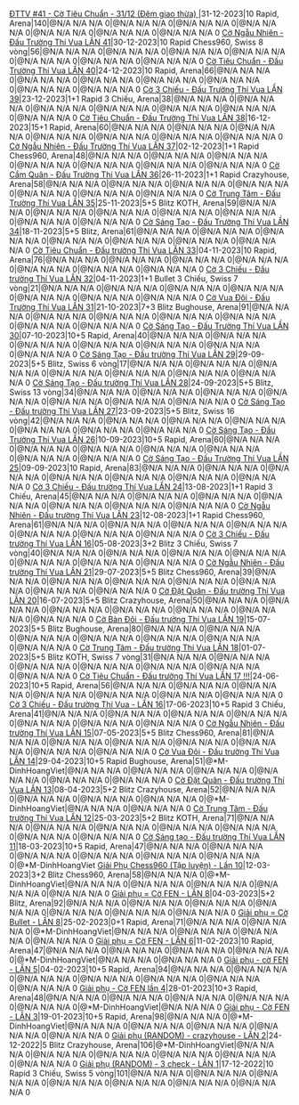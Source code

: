 <a href="https://www.chess.com/tournament/live/arena/ttv-41---c-tiu-chun--3112-m-giao-tha--3128897" target="_top">ĐTTV #41 - Cờ Tiêu Chuẩn - 31/12 (Đêm giao thừa) </a>|31-12-2023|10 Rapid, Arena|140|@N/A N/A N/A 0|@N/A N/A N/A 0|@N/A N/A N/A 0|@N/A N/A N/A 0|@N/A N/A N/A 0|@N/A N/A N/A 0|@N/A N/A N/A 0
<a href="https://www.chess.com/tournament/live/c-ngu-nhin--u-trng-th-vua-ln-41-4487445" target="_top">Cờ Ngẫu Nhiên - Đấu Trường Thí Vua LẦN 41</a>|30-12-2023|10 Rapid Chess960, Swiss 8 vòng|56|@N/A N/A N/A 0|@N/A N/A N/A 0|@N/A N/A N/A 0|@N/A N/A N/A 0|@N/A N/A N/A 0|@N/A N/A N/A 0|@N/A N/A N/A 0
<a href="https://www.chess.com/tournament/live/arena/c-tiu-chun--u-trng-th-vua-ln-40-3127073" target="_top">Cờ Tiêu Chuẩn - Đấu Trường Thí Vua LẦN 40</a>|24-12-2023|10 Rapid, Arena|66|@N/A N/A N/A 0|@N/A N/A N/A 0|@N/A N/A N/A 0|@N/A N/A N/A 0|@N/A N/A N/A 0|@N/A N/A N/A 0|@N/A N/A N/A 0
<a href="https://www.chess.com/tournament/live/arena/c-3-chiu--u-trng-th-vua-ln-39-3126538" target="_top">Cờ 3 Chiếu - Đấu Trường Thí Vua LẦN 39</a>|23-12-2023|1+1 Rapid 3 Chiếu,  Arena|38|@N/A N/A N/A 0|@N/A N/A N/A 0|@N/A N/A N/A 0|@N/A N/A N/A 0|@N/A N/A N/A 0|@N/A N/A N/A 0|@N/A N/A N/A 0
<a href="https://www.chess.com/tournament/live/arena/c-tiu-chun--u-trng-th-vua-ln-38-3069603" target="_top">Cờ Tiêu Chuẩn - Đấu Trường Thí Vua LẦN 38</a>|16-12-2023|15+1 Rapid, Arena|60|@N/A N/A N/A 0|@N/A N/A N/A 0|@N/A N/A N/A 0|@N/A N/A N/A 0|@N/A N/A N/A 0|@N/A N/A N/A 0|@N/A N/A N/A 0
<a href="https://www.chess.com/tournament/live/arena/c-ngu-nhin--u-trng-th-vua-ln-37-3069170" target="_top">Cờ Ngẫu Nhiên - Đấu Trường Thí Vua LẦN 37</a>|02-12-2023|1+1 Rapid Chess960, Arena|48|@N/A N/A N/A 0|@N/A N/A N/A 0|@N/A N/A N/A 0|@N/A N/A N/A 0|@N/A N/A N/A 0|@N/A N/A N/A 0|@N/A N/A N/A 0
<a href="https://www.chess.com/tournament/live/arena/c-cm-qun--u-trng-th-vua-ln-36-3056575" target="_top">Cờ Cắm Quân - Đấu Trường Thí Vua LẦN 36</a>|26-11-2023|1+1 Rapid Crazyhouse, Arena|58|@N/A N/A N/A 0|@N/A N/A N/A 0|@N/A N/A N/A 0|@N/A N/A N/A 0|@N/A N/A N/A 0|@N/A N/A N/A 0|@N/A N/A N/A 0
<a href="https://www.chess.com/tournament/live/arena/c-trung-tm--u-trng-th-vua-ln-35-3056138" target="_top">Cờ Trung Tâm - Đấu Trường Thí Vua LẦN 35</a>|25-11-2023|5+5 Blitz KOTH, Arena|59|@N/A N/A N/A 0|@N/A N/A N/A 0|@N/A N/A N/A 0|@N/A N/A N/A 0|@N/A N/A N/A 0|@N/A N/A N/A 0|@N/A N/A N/A 0
<a href="https://www.chess.com/tournament/live/arena/c-sng-to--u-trng-th-vua-ln-34-3043653" target="_top">Cờ Sáng Tạo - Đấu Trường Thí Vua LẦN 34</a>|18-11-2023|5+5 Blitz, Arena|61|@N/A N/A N/A 0|@N/A N/A N/A 0|@N/A N/A N/A 0|@N/A N/A N/A 0|@N/A N/A N/A 0|@N/A N/A N/A 0|@N/A N/A N/A 0
<a href="https://www.chess.com/tournament/live/arena/c-tiu-chun--u-trng-th-vua-ln-33-3007669" target="_top">Cờ Tiêu Chuẩn - Đấu trường Thí Vua LẦN 33</a>|04-11-2023|10 Rapid, Arena|76|@N/A N/A N/A 0|@N/A N/A N/A 0|@N/A N/A N/A 0|@N/A N/A N/A 0|@N/A N/A N/A 0|@N/A N/A N/A 0|@N/A N/A N/A 0
<a href="https://www.chess.com/tournament/live/c-3-chiu--u-trng-th-vua-ln-32-4362342" target="_top">Cờ 3 Chiếu - Đấu trường Thí Vua LẦN 32</a>|04-11-2023|1+1 Bullet 3 Chiếu,  Swiss 7 vòng|21|@N/A N/A N/A 0|@N/A N/A N/A 0|@N/A N/A N/A 0|@N/A N/A N/A 0|@N/A N/A N/A 0|@N/A N/A N/A 0|@N/A N/A N/A 0
<a href="https://www.chess.com/tournament/live/arena/c-vua-i--u-trng-th-vua-ln-31-2993092" target="_top">Cờ Vua Đôi - Đấu Trường Thí Vua LẦN 31</a>|21-10-2023|7+3 Blitz Bughouse, Arena|91|@N/A N/A N/A 0|@N/A N/A N/A 0|@N/A N/A N/A 0|@N/A N/A N/A 0|@N/A N/A N/A 0|@N/A N/A N/A 0|@N/A N/A N/A 0
<a href="https://www.chess.com/tournament/live/arena/c-sng-to--u-trng-th-vua-ln-30-2968427" target="_top">Cờ Sáng Tạo - Đấu Trường Thí Vua LẦN 30</a>|07-10-2023|10+5 Rapid, Arena|40|@N/A N/A N/A 0|@N/A N/A N/A 0|@N/A N/A N/A 0|@N/A N/A N/A 0|@N/A N/A N/A 0|@N/A N/A N/A 0|@N/A N/A N/A 0
<a href="https://www.chess.com/tournament/live/c-sng-to--u-trng-th-vua-ln-29-4304515" target="_top">Cờ Sáng Tạo - Đấu trường Thí Vua LẦN 29</a>|29-09-2023|5+5 Blitz, Swiss 6 vòng|17|@N/A N/A N/A 0|@N/A N/A N/A 0|@N/A N/A N/A 0|@N/A N/A N/A 0|@N/A N/A N/A 0|@N/A N/A N/A 0|@N/A N/A N/A 0
<a href="https://www.chess.com/tournament/live/c-sng-to--u-trng-th-vua-ln-28-4304504" target="_top">Cờ Sáng Tạo - Đấu trường Thí Vua LẦN 28</a>|24-09-2023|5+5 Blitz, Swiss 13 vòng|34|@N/A N/A N/A 0|@N/A N/A N/A 0|@N/A N/A N/A 0|@N/A N/A N/A 0|@N/A N/A N/A 0|@N/A N/A N/A 0|@N/A N/A N/A 0
<a href="https://www.chess.com/tournament/live/c-sng-to--u-trng-th-vua-ln-27-4304276" target="_top">Cờ Sáng Tạo - Đấu trường Thí Vua LẦN 27</a>|23-09-2023|5+5 Blitz, Swiss 16 vòng|42|@N/A N/A N/A 0|@N/A N/A N/A 0|@N/A N/A N/A 0|@N/A N/A N/A 0|@N/A N/A N/A 0|@N/A N/A N/A 0|@N/A N/A N/A 0
<a href="https://www.chess.com/tournament/live/arena/c-sng-to--u-trng-th-vua-ln-26-2917392" target="_top">Cờ Sáng Tạo - Đấu Trường Thí Vua LẦN 26</a>|10-09-2023|10+5 Rapid, Arena|60|@N/A N/A N/A 0|@N/A N/A N/A 0|@N/A N/A N/A 0|@N/A N/A N/A 0|@N/A N/A N/A 0|@N/A N/A N/A 0|@N/A N/A N/A 0
<a href="https://www.chess.com/tournament/live/arena/c-sng-to--u-trng-th-vua-ln-25-2916621" target="_top">Cờ Sáng Tạo - Đấu Trường Thí Vua LẦN 25</a>|09-09-2023|10 Rapid, Arena|83|@N/A N/A N/A 0|@N/A N/A N/A 0|@N/A N/A N/A 0|@N/A N/A N/A 0|@N/A N/A N/A 0|@N/A N/A N/A 0|@N/A N/A N/A 0
<a href="https://www.chess.com/tournament/live/arena/c-3-chiu--u-trng-th-vua-ln-24-2877908" target="_top">Cờ 3 Chiếu - Đấu trường Thí Vua LẦN 24</a>|13-08-2023|1+1 Rapid 3 Chiếu,  Arena|45|@N/A N/A N/A 0|@N/A N/A N/A 0|@N/A N/A N/A 0|@N/A N/A N/A 0|@N/A N/A N/A 0|@N/A N/A N/A 0|@N/A N/A N/A 0
<a href="https://www.chess.com/tournament/live/arena/c-ngu-nhin--u-trng-th-vua-ln-23-2877907" target="_top">Cờ Ngẫu Nhiên - Đấu trường Thí Vua LẦN 23</a>|12-08-2023|1+1 Rapid Chess960, Arena|61|@N/A N/A N/A 0|@N/A N/A N/A 0|@N/A N/A N/A 0|@N/A N/A N/A 0|@N/A N/A N/A 0|@N/A N/A N/A 0|@N/A N/A N/A 0
<a href="https://www.chess.com/tournament/live/c-3-chiu--u-trng-th-vua-ln-16-4210551" target="_top">Cờ 3 Chiếu - Đấu trường Thí Vua LẦN 16</a>|05-08-2023|3+2 Blitz 3 Chiếu,  Swiss 7 vòng|40|@N/A N/A N/A 0|@N/A N/A N/A 0|@N/A N/A N/A 0|@N/A N/A N/A 0|@N/A N/A N/A 0|@N/A N/A N/A 0|@N/A N/A N/A 0
<a href="https://www.chess.com/tournament/live/arena/c-ngu-nhin--u-trng-th-vua-ln-21-2843048" target="_top">Cờ Ngẫu Nhiên - Đấu trường Thí Vua LẦN 21</a>|29-07-2023|5+5 Blitz Chess960, Arena|39|@N/A N/A N/A 0|@N/A N/A N/A 0|@N/A N/A N/A 0|@N/A N/A N/A 0|@N/A N/A N/A 0|@N/A N/A N/A 0|@N/A N/A N/A 0
<a href="https://www.chess.com/tournament/live/arena/c-t-qun--u-trng-th-vua-ln-20-2828662" target="_top">Cờ Đặt Quân - Đấu trường Thí Vua LẦN 20</a>|16-07-2023|5+5 Blitz Crazyhouse, Arena|50|@N/A N/A N/A 0|@N/A N/A N/A 0|@N/A N/A N/A 0|@N/A N/A N/A 0|@N/A N/A N/A 0|@N/A N/A N/A 0|@N/A N/A N/A 0
<a href="https://www.chess.com/tournament/live/arena/c-bn-i--u-trng-th-vua-ln-19-2817029" target="_top">Cờ Bàn Đôi - Đấu trường Thí Vua LẦN 19</a>|15-07-2023|5+5 Blitz Bughouse, Arena|80|@N/A N/A N/A 0|@N/A N/A N/A 0|@N/A N/A N/A 0|@N/A N/A N/A 0|@N/A N/A N/A 0|@N/A N/A N/A 0|@N/A N/A N/A 0
<a href="https://www.chess.com/tournament/live/c-trung-tm--u-trng-th-vua-ln-18-4133434" target="_top">Cờ Trung Tâm - Đấu trường Thí Vua LẦN 18</a>|01-07-2023|5+5 Blitz KOTH, Swiss 7 vòng|31|@N/A N/A N/A 0|@N/A N/A N/A 0|@N/A N/A N/A 0|@N/A N/A N/A 0|@N/A N/A N/A 0|@N/A N/A N/A 0|@N/A N/A N/A 0
<a href="https://www.chess.com/tournament/live/arena/c-tiu-chun--u-trng-th-vua-ln-17--2750782" target="_top">Cờ Tiêu Chuẩn - Đấu trường Thí Vua LẦN 17 !!!</a>|24-06-2023|10+5 Rapid, Arena|56|@N/A N/A N/A 0|@N/A N/A N/A 0|@N/A N/A N/A 0|@N/A N/A N/A 0|@N/A N/A N/A 0|@N/A N/A N/A 0|@N/A N/A N/A 0
<a href="https://www.chess.com/tournament/live/arena/c-3-chiu--u-trng-th-vua---ln-16-2736589" target="_top">Cờ 3 Chiếu - Đấu trường Thí Vua - LẦN 16</a>|17-06-2023|10+5 Rapid 3 Chiếu,  Arena|41|@N/A N/A N/A 0|@N/A N/A N/A 0|@N/A N/A N/A 0|@N/A N/A N/A 0|@N/A N/A N/A 0|@N/A N/A N/A 0|@N/A N/A N/A 0
<a href="https://www.chess.com/tournament/live/arena/c-ngu-nhin--u-trng-th-vua-ln-15-2683469" target="_top">Cờ Ngẫu Nhiên - Đấu trường Thí Vua LẦN 15</a>|07-05-2023|5+5 Blitz Chess960, Arena|81|@N/A N/A N/A 0|@N/A N/A N/A 0|@N/A N/A N/A 0|@N/A N/A N/A 0|@N/A N/A N/A 0|@N/A N/A N/A 0|@N/A N/A N/A 0
<a href="https://www.chess.com/tournament/live/arena/c-vua-i--u-trng-th-vua-ln-14-2659721" target="_top">Cờ Vua Đôi - Đấu trường Thí Vua LẦN 14</a>|29-04-2023|10+5 Rapid Bughouse, Arena|51|@*M-DinhHoangViet|@N/A N/A N/A 0|@N/A N/A N/A 0|@N/A N/A N/A 0|@N/A N/A N/A 0|@N/A N/A N/A 0|@N/A N/A N/A 0
<a href="https://www.chess.com/tournament/live/arena/c-t-qun--u-trng-th-vua-ln-13-2621423" target="_top">Cờ Đặt Quân - Đấu trường Thí Vua LẦN 13</a>|08-04-2023|5+2 Blitz Crazyhouse, Arena|52|@N/A N/A N/A 0|@N/A N/A N/A 0|@N/A N/A N/A 0|@N/A N/A N/A 0|@*M-DinhHoangViet|@N/A N/A N/A 0|@N/A N/A N/A 0
<a href="https://www.chess.com/tournament/live/arena/c-trung-tm--u-trng-th-vua-ln-12-2595797" target="_top">Cờ Trung Tâm - Đấu trường Thí Vua LẦN 12</a>|25-03-2023|5+2 Blitz KOTH, Arena|71|@N/A N/A N/A 0|@N/A N/A N/A 0|@N/A N/A N/A 0|@N/A N/A N/A 0|@N/A N/A N/A 0|@N/A N/A N/A 0|@N/A N/A N/A 0
<a href="https://www.chess.com/tournament/live/arena/c-sng-to--u-trng-th-vua-ln-11-2571958" target="_top">Cờ Sáng tạo - Đấu trường Thí Vua LẦN 11</a>|18-03-2023|10+5 Rapid, Arena|47|@N/A N/A N/A 0|@N/A N/A N/A 0|@N/A N/A N/A 0|@N/A N/A N/A 0|@N/A N/A N/A 0|@N/A N/A N/A 0|@*M-DinhHoangViet
<a href="https://www.chess.com/tournament/live/arena/gii-ph-chess960-tp-luyn--ln-10-2570938" target="_top">Giải Phụ Chess960 (Tập luyện) - Lần 10</a>|12-03-2023|3+2 Blitz Chess960, Arena|58|@N/A N/A N/A 0|@*M-DinhHoangViet|@N/A N/A N/A 0|@N/A N/A N/A 0|@N/A N/A N/A 0|@N/A N/A N/A 0|@N/A N/A N/A 0
<a href="https://www.chess.com/tournament/live/arena/gii-ph--c-fen--ln-8-2537060" target="_top">Giải phụ = Cờ FEN - LẦN 8</a>|04-03-2023|5+2 Blitz, Arena|92|@N/A N/A N/A 0|@N/A N/A N/A 0|@N/A N/A N/A 0|@N/A N/A N/A 0|@N/A N/A N/A 0|@N/A N/A N/A 0|@N/A N/A N/A 0
<a href="https://www.chess.com/tournament/live/arena/gii-ph--c-bullet--ln-8-2514918" target="_top">Giải phụ = Cờ Bullet - LẦN 8</a>|25-02-2023|0+1 Rapid, Arena|71|@N/A N/A N/A 0|@N/A N/A N/A 0|@*M-DinhHoangViet|@N/A N/A N/A 0|@N/A N/A N/A 0|@N/A N/A N/A 0|@N/A N/A N/A 0
<a href="https://www.chess.com/tournament/live/arena/gii-ph--c-fen--ln-6-2500438" target="_top">Giải phụ = Cờ FEN - LẦN 6</a>|11-02-2023|10 Rapid, Arena|47|@N/A N/A N/A 0|@N/A N/A N/A 0|@N/A N/A N/A 0|@N/A N/A N/A 0|@*M-DinhHoangViet|@N/A N/A N/A 0|@N/A N/A N/A 0
<a href="https://www.chess.com/tournament/live/arena/gii-ph---c-fen--ln-5-2457599" target="_top">Giải phụ - cờ FEN - LẦN 5</a>|04-02-2023|10+5 Rapid, Arena|94|@N/A N/A N/A 0|@N/A N/A N/A 0|@N/A N/A N/A 0|@N/A N/A N/A 0|@N/A N/A N/A 0|@N/A N/A N/A 0|@N/A N/A N/A 0
<a href="https://www.chess.com/tournament/live/arena/gii-ph---c-fen-ln-4-2415207" target="_top">Giải phụ - Cờ FEN lần 4</a>|28-01-2023|10+3 Rapid, Arena|48|@N/A N/A N/A 0|@N/A N/A N/A 0|@N/A N/A N/A 0|@N/A N/A N/A 0|@N/A N/A N/A 0|@*M-DinhHoangViet|@N/A N/A N/A 0
<a href="https://www.chess.com/tournament/live/arena/gii-ph---c-fen--ln-3-2391595" target="_top">Giải phụ - Cờ FEN - LẦN 3</a>|19-01-2023|10+5 Rapid, Arena|98|@N/A N/A N/A 0|@*M-DinhHoangViet|@N/A N/A N/A 0|@N/A N/A N/A 0|@N/A N/A N/A 0|@N/A N/A N/A 0|@N/A N/A N/A 0
<a href="https://www.chess.com/tournament/live/arena/gii-ph-random---crazyhouse--ln-2-2353520" target="_top">Giải phụ (RANDOM) - crazyhouse - LẦN 2</a>|24-12-2022|5 Blitz Crazyhouse, Arena|106|@*M-DinhHoangViet|@N/A N/A N/A 0|@N/A N/A N/A 0|@N/A N/A N/A 0|@N/A N/A N/A 0|@N/A N/A N/A 0|@N/A N/A N/A 0
<a href="https://www.chess.com/tournament/live/gii-ph-random---3-check--ln-1-3629394" target="_top">Giải phụ (RANDOM) - 3 check - LẦN 1</a>|17-12-2022|10 Rapid 3 Chiếu,  Swiss 5 vòng|101|@N/A N/A N/A 0|@N/A N/A N/A 0|@N/A N/A N/A 0|@N/A N/A N/A 0|@N/A N/A N/A 0|@N/A N/A N/A 0|@N/A N/A N/A 0
